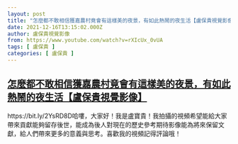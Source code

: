 ```yaml
---
layout: post
title: "怎麼都不敢相信獲嘉農村竟會有這樣美的夜景，有如此熱鬧的夜生活【盧保貴視覺影像】"
date: 2021-12-16T13:15:02.000Z
author: 盧保貴視覺影像
from: https://www.youtube.com/watch?v=rXIcUx_0vUA
tags: [ 盧保貴 ]
categories: [ 盧保貴 ]
---
```

<!--1639660502000-->
[怎麼都不敢相信獲嘉農村竟會有這樣美的夜景，有如此熱鬧的夜生活【盧保貴視覺影像】](https://www.youtube.com/watch?v=rXIcUx_0vUA)
------

<div>
https://bit.ly/2YsRD8D哈嘍，大家好！我是盧寶貴！我拍攝的視頻希望能給大家帶來貢獻能夠留存後世，能成為後人對現在的歷史參考期待影像能為將來保留文獻，給人們帶來更多的意義與思考。喜歡我的視頻記得評論哦！
</div>
